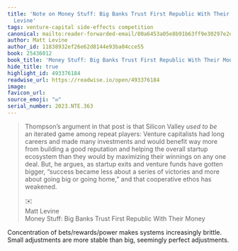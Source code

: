 ```yaml
---
title: 'Note on Money Stuff: Big Banks Trust First Republic With Their Money via Matt
  Levine'
tags: venture-capital side-effects competition
canonical: mailto:reader-forwarded-email/80a6453a05e8b91b63ff9e30297e2e6d
author: Matt Levine
author_id: 11838932ef26e62d8144e93ba04cce55
book: 25436012
book_title: 'Money Stuff: Big Banks Trust First Republic With Their Money'
hide_title: true
highlight_id: 493376184
readwise_url: https://readwise.io/open/493376184
image:
favicon_url:
source_emoji: "✉️"
serial_number: 2023.NTE.363
---
```

> Thompson’s argument in that post is that Silicon Valley *used to be* an iterated game among repeat players: Venture capitalists had long careers and made many investments and would benefit way more from building a good reputation and helping the overall startup ecosystem than they would by maximizing their winnings on any one deal. But, he argues, as startup exits and venture funds have gotten bigger, “success became less about a series of victories and more about going big or going home,” and that cooperative ethos has weakened.
> <div class="quoteback-footer"><div class="quoteback-avatar"><span class="mini-emoji"> ✉️</span></div><div class="quoteback-metadata"><div class="metadata-inner"><span style="display:none">FROM:</span><div aria-label="Matt Levine" class="quoteback-author"> Matt Levine</div><div aria-label="Money Stuff: Big Banks Trust First Republic With Their Money" class="quoteback-title"> Money Stuff: Big Banks Trust First Republic With Their Money</div></div></div></div>

Concentration of bets/rewards/power makes systems increasingly brittle. Small adjustments are more stable than big, seemingly perfect adjustments.